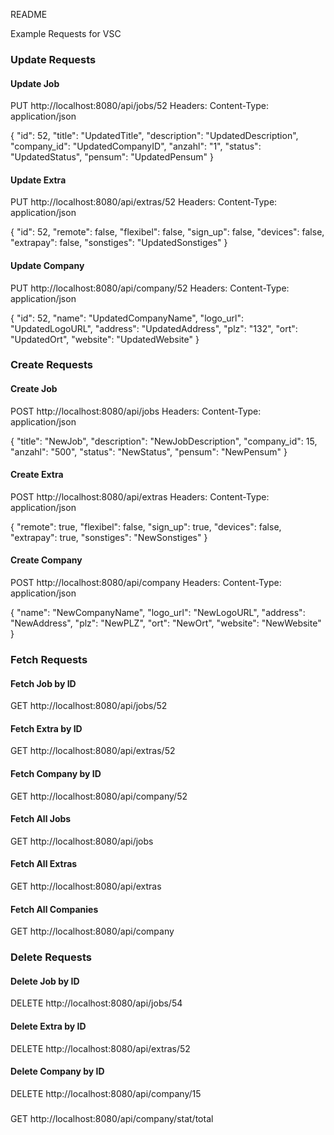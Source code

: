 README 


Example Requests for VSC

### Update Requests
#### Update Job
PUT http://localhost:8080/api/jobs/52
Headers:
Content-Type: application/json

{
  "id": 52,
  "title": "UpdatedTitle",
  "description": "UpdatedDescription",
  "company_id": "UpdatedCompanyID",
  "anzahl": "1",
  "status": "UpdatedStatus",
  "pensum": "UpdatedPensum"
}

#### Update Extra
PUT http://localhost:8080/api/extras/52
Headers:
Content-Type: application/json

{
  "id": 52,
  "remote": false,
  "flexibel": false,
  "sign_up": false,
  "devices": false,
  "extrapay": false,
  "sonstiges": "UpdatedSonstiges"
}

#### Update Company
PUT http://localhost:8080/api/company/52
Headers:
Content-Type: application/json

{
  "id": 52,
  "name": "UpdatedCompanyName",
  "logo_url": "UpdatedLogoURL",
  "address": "UpdatedAddress",
  "plz": "132",
  "ort": "UpdatedOrt",
  "website": "UpdatedWebsite"
}

### Create Requests
#### Create Job
POST http://localhost:8080/api/jobs
Headers:
Content-Type: application/json

{
  "title": "NewJob",
  "description": "NewJobDescription",
  "company_id": 15,
  "anzahl": "500",
  "status": "NewStatus",
  "pensum": "NewPensum"
}

#### Create Extra
POST http://localhost:8080/api/extras
Headers:
Content-Type: application/json

{
  "remote": true,
  "flexibel": false,
  "sign_up": true,
  "devices": false,
  "extrapay": true,
  "sonstiges": "NewSonstiges"
}

#### Create Company
POST http://localhost:8080/api/company
Headers:
Content-Type: application/json

{
  "name": "NewCompanyName",
  "logo_url": "NewLogoURL",
  "address": "NewAddress",
  "plz": "NewPLZ",
  "ort": "NewOrt",
  "website": "NewWebsite"
}

### Fetch Requests
#### Fetch Job by ID
GET http://localhost:8080/api/jobs/52

#### Fetch Extra by ID
GET http://localhost:8080/api/extras/52

#### Fetch Company by ID
GET http://localhost:8080/api/company/52

#### Fetch All Jobs
GET http://localhost:8080/api/jobs

#### Fetch All Extras
GET http://localhost:8080/api/extras

#### Fetch All Companies
GET http://localhost:8080/api/company

### Delete Requests
#### Delete Job by ID
DELETE http://localhost:8080/api/jobs/54

#### Delete Extra by ID
DELETE http://localhost:8080/api/extras/52

#### Delete Company by ID
DELETE http://localhost:8080/api/company/15
###
GET http://localhost:8080/api/company/stat/total